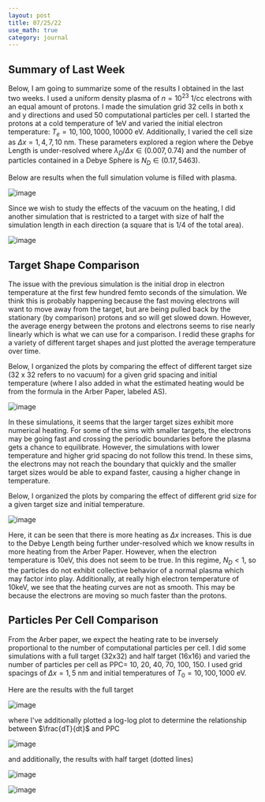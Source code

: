 ```yaml
---
layout: post
title: 07/25/22
use_math: true
category: journal
---
```


## Summary of Last Week
Below, I am going to summarize some of the results I obtained in the last two weeks. I used a uniform density plasma of $n = 10^{23}$ 1/cc electrons with an equal amount of protons. I made the simulation grid 32 cells in both x and y directions and used 50 computational particles per cell. I started the protons at a cold temperature of 1eV and varied the initial electron temperature: $T_e = {10, 100, 1000, 10000}$ eV. Additionally, I varied the cell size as $\Delta x = {1, 4, 7, 10}$ nm. These parameters explored a region where the Debye Length is under-resolved where $\lambda_D / \Delta x \in (0.007, 0.74)$ and the number of particles contained in a Debye Sphere is $N_D \in (0.17, 5463)$. 

Below are results when the full simulation volume is filled with plasma. 

![image](https://user-images.githubusercontent.com/98538788/180853425-391e238a-26d0-470e-b23b-6f216fa2a6d1.png)

Since we wish to study the effects of the vacuum on the heating, I did another simulation that is restricted to a target with size of half the simulation length in each direction (a square that is 1/4 of the total area). 

![image](https://user-images.githubusercontent.com/98538788/180853896-e4ed6268-8ac4-45e2-bba5-b6e2d6df6bba.png)

## Target Shape Comparison
The issue with the previous simulation is the initial drop in electron temperature at the first few hundred femto seconds of the simulation. We think this is probably happening because the fast moving electrons will want to move away from the target, but are being pulled back by the stationary (by comparison) protons and so will get slowed down. However, the average energy between the protons and electrons seems to rise nearly linearly which is what we can use for a comparison. I redid these graphs for a variety of different target shapes and just plotted the average temperature over time. 

Below, I organized the plots by comparing the effect of different target size (32 x 32 refers to no vacuum) for a given grid spacing and initial temperature (where I also added in what the estimated heating would be from the formula in the Arber Paper, labeled AS). 

![image](https://user-images.githubusercontent.com/98538788/181274715-c5618314-b8b5-477a-9d2a-411c388428ac.png)

In these simulations, it seems that the larger target sizes exhibit more numerical heating.  For some of the sims with smaller targets, the electrons may be going fast and crossing the periodic boundaries before the plasma gets a chance to equilibrate.  However, the simulations with lower temperature and higher grid spacing do not follow this trend. In these sims, the electrons may not reach the boundary that quickly and the smaller target sizes would be able to expand faster, causing a higher change in temperature. 

Below, I organized the plots by comparing the effect of different grid size for a given target size and initial temperature. 

![image](https://user-images.githubusercontent.com/98538788/181269256-5a9c945c-ccc9-454e-adcd-3ebb90109819.png)

Here, it can be seen that there is more heating as $\Delta x$ increases. This is due to the Debye Length being further under-resolved which we know results in more heating from the Arber Paper. However, when the electron temperature is 10eV, this does not seem to be true. In this regime, $N_D < 1$, so the particles do not exhibit collective behavior of a normal plasma which may factor into play. Additionally, at really high electron temperature of 10keV, we see that the heating curves are not as smooth. This may be because the electrons are moving so much faster than the protons.

## Particles Per Cell Comparison
From the Arber paper, we expect the heating rate to be inversely proportional to the number of computational particles per cell. I did some simulations with a full target (32x32) and half target (16x16) and varied the number of particles per cell as PPC= 10, 20, 40, 70, 100, 150. I used grid spacings of $\Delta x = {1, 5}$ nm and initial temperatures of $T_0 = {10, 100, 1000}$ eV. 

Here are the results with the full target

![image](https://user-images.githubusercontent.com/98538788/181796353-d78f60a1-fe65-4382-8d1a-ceb8a68d9cc6.png)

where I've additionally plotted a log-log plot to determine the relationship between $\frac{dT}{dt}$ and PPC

![image](https://user-images.githubusercontent.com/98538788/181796650-dfee1aac-25e1-446f-af94-07bc8dfce7ec.png)

and additionally, the results with half target (dotted lines)

![image](https://user-images.githubusercontent.com/98538788/181796413-e3329516-572e-4486-9062-ebbc7cce5d8d.png)

![image](https://user-images.githubusercontent.com/98538788/181796720-dcca423d-5e6c-4efe-a99b-81f78e02d883.png)







